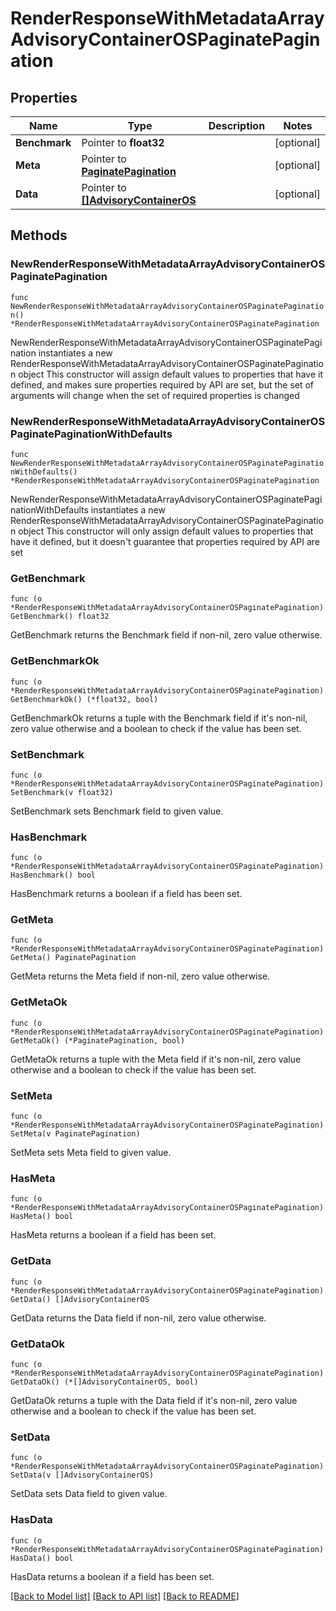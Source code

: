 # RenderResponseWithMetadataArrayAdvisoryContainerOSPaginatePagination

## Properties

Name | Type | Description | Notes
------------ | ------------- | ------------- | -------------
**Benchmark** | Pointer to **float32** |  | [optional] 
**Meta** | Pointer to [**PaginatePagination**](PaginatePagination.md) |  | [optional] 
**Data** | Pointer to [**[]AdvisoryContainerOS**](AdvisoryContainerOS.md) |  | [optional] 

## Methods

### NewRenderResponseWithMetadataArrayAdvisoryContainerOSPaginatePagination

`func NewRenderResponseWithMetadataArrayAdvisoryContainerOSPaginatePagination() *RenderResponseWithMetadataArrayAdvisoryContainerOSPaginatePagination`

NewRenderResponseWithMetadataArrayAdvisoryContainerOSPaginatePagination instantiates a new RenderResponseWithMetadataArrayAdvisoryContainerOSPaginatePagination object
This constructor will assign default values to properties that have it defined,
and makes sure properties required by API are set, but the set of arguments
will change when the set of required properties is changed

### NewRenderResponseWithMetadataArrayAdvisoryContainerOSPaginatePaginationWithDefaults

`func NewRenderResponseWithMetadataArrayAdvisoryContainerOSPaginatePaginationWithDefaults() *RenderResponseWithMetadataArrayAdvisoryContainerOSPaginatePagination`

NewRenderResponseWithMetadataArrayAdvisoryContainerOSPaginatePaginationWithDefaults instantiates a new RenderResponseWithMetadataArrayAdvisoryContainerOSPaginatePagination object
This constructor will only assign default values to properties that have it defined,
but it doesn't guarantee that properties required by API are set

### GetBenchmark

`func (o *RenderResponseWithMetadataArrayAdvisoryContainerOSPaginatePagination) GetBenchmark() float32`

GetBenchmark returns the Benchmark field if non-nil, zero value otherwise.

### GetBenchmarkOk

`func (o *RenderResponseWithMetadataArrayAdvisoryContainerOSPaginatePagination) GetBenchmarkOk() (*float32, bool)`

GetBenchmarkOk returns a tuple with the Benchmark field if it's non-nil, zero value otherwise
and a boolean to check if the value has been set.

### SetBenchmark

`func (o *RenderResponseWithMetadataArrayAdvisoryContainerOSPaginatePagination) SetBenchmark(v float32)`

SetBenchmark sets Benchmark field to given value.

### HasBenchmark

`func (o *RenderResponseWithMetadataArrayAdvisoryContainerOSPaginatePagination) HasBenchmark() bool`

HasBenchmark returns a boolean if a field has been set.

### GetMeta

`func (o *RenderResponseWithMetadataArrayAdvisoryContainerOSPaginatePagination) GetMeta() PaginatePagination`

GetMeta returns the Meta field if non-nil, zero value otherwise.

### GetMetaOk

`func (o *RenderResponseWithMetadataArrayAdvisoryContainerOSPaginatePagination) GetMetaOk() (*PaginatePagination, bool)`

GetMetaOk returns a tuple with the Meta field if it's non-nil, zero value otherwise
and a boolean to check if the value has been set.

### SetMeta

`func (o *RenderResponseWithMetadataArrayAdvisoryContainerOSPaginatePagination) SetMeta(v PaginatePagination)`

SetMeta sets Meta field to given value.

### HasMeta

`func (o *RenderResponseWithMetadataArrayAdvisoryContainerOSPaginatePagination) HasMeta() bool`

HasMeta returns a boolean if a field has been set.

### GetData

`func (o *RenderResponseWithMetadataArrayAdvisoryContainerOSPaginatePagination) GetData() []AdvisoryContainerOS`

GetData returns the Data field if non-nil, zero value otherwise.

### GetDataOk

`func (o *RenderResponseWithMetadataArrayAdvisoryContainerOSPaginatePagination) GetDataOk() (*[]AdvisoryContainerOS, bool)`

GetDataOk returns a tuple with the Data field if it's non-nil, zero value otherwise
and a boolean to check if the value has been set.

### SetData

`func (o *RenderResponseWithMetadataArrayAdvisoryContainerOSPaginatePagination) SetData(v []AdvisoryContainerOS)`

SetData sets Data field to given value.

### HasData

`func (o *RenderResponseWithMetadataArrayAdvisoryContainerOSPaginatePagination) HasData() bool`

HasData returns a boolean if a field has been set.


[[Back to Model list]](../README.md#documentation-for-models) [[Back to API list]](../README.md#documentation-for-api-endpoints) [[Back to README]](../README.md)


